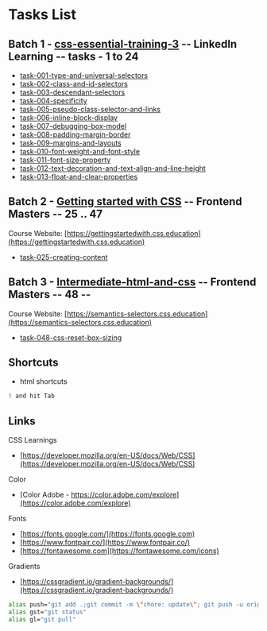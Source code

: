 # Tasks List

## Batch 1 - [css-essential-training-3](https://www.linkedin.com/learning/css-essential-training-3) -- LinkedIn Learning -- tasks - 1 to 24

- [task-001-type-and-universal-selectors](taskset/task-001-type-and-universal-selectors)
- [task-002-class-and-id-selectors](taskset/task-002-class-and-id-selectors)
- [task-003-descendant-selectors](taskset/task-003-descendant-selectors)
- [task-004-specificity](taskset/task-004-specificity)
- [task-005-pseudo-class-selector-and-links](taskset/task-005-pseudo-class-selector-and-links)
- [task-006-inline-block-display](taskset/task-006-inline-block-display)
- [task-007-debugging-box-model](taskset/task-007-debugging-box-model)
- [task-008-padding-margin-border](taskset/task-008-padding-margin-border)
- [task-009-margins-and-layouts](taskset/task-009-margins-and-layouts)
- [task-010-font-weight-and-font-style](taskset/task-010-font-weight-and-font-style)
- [task-011-font-size-property](taskset/task-011-font-size-property)
- [task-012-text-decoration-and-text-align-and-line-height](taskset/task-012-text-decoration-and-text-align-and-line-height)
- [task-013-float-and-clear-properties](taskset/task-013-float-and-clear-properties)

## Batch 2 - [Getting started with CSS](https://frontendmasters.com/courses/getting-started-css) -- Frontend Masters -- 25 .. 47

Course Website: [https://gettingstartedwith.css.education](https://gettingstartedwith.css.education)

- [task-025-creating-content](taskset/task-025-creating-content)

## Batch 3 - [Intermediate-html-and-css](https://frontendmasters.com/courses/intermediate-html-css) -- Frontend Masters -- 48 --

Course Website: [https://semantics-selectors.css.education](https://semantics-selectors.css.education)

- [task-048-css-reset-box-sizing](taskset/task-048-css-reset-box-sizing)

















## Shortcuts

- html shortcuts

```bash
! and hit Tab
```

## Links

CSS Learnings

- [https://developer.mozilla.org/en-US/docs/Web/CSS](https://developer.mozilla.org/en-US/docs/Web/CSS)



Color

- [Color Adobe - https://color.adobe.com/explore](https://color.adobe.com/explore)

Fonts

- [https://fonts.google.com/](https://fonts.google.com)
- [https://www.fontpair.co/](https://www.fontpair.co/)
- [https://fontawesome.com](https://fontawesome.com/icons)

Gradients

- [https://cssgradient.io/gradient-backgrounds/](https://cssgradient.io/gradient-backgrounds/)


```bash
alias push="git add .;git commit -m \"chore: update\"; git push -u origin main"
alias gst="git status"
alias gl="git pull"
```